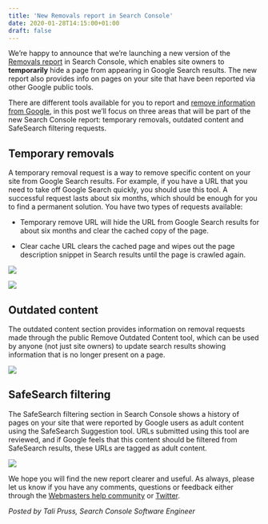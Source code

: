 ```yaml
---
title: 'New Removals report in Search Console'
date: 2020-01-28T14:15:00+01:00
draft: false
---
```


We’re happy to announce that we’re launching a new version of the [Removals report](https://support.google.com/webmasters/answer/9689846) in Search Console, which enables site owners to **temporarily** hide a page from appearing in Google Search results. The new report also provides info on pages on your site that have been reported via other Google public tools.  
  
There are different tools available for you to report and [remove information from Google](https://support.google.com/webmasters/answer/6332384), in this post we’ll focus on three areas that will be part of the new Search Console report: temporary removals, outdated content and SafeSearch filtering requests.  

Temporary removals
------------------

A temporary removal request is a way to remove specific content on your site from Google Search results. For example, if you have a URL that you need to take off Google Search quickly, you should use this tool. A successful request lasts about six months, which should be enough for you to find a permanent solution. You have two types of requests available:  

*   Temporary remove URL will hide the URL from Google Search results for about six months and clear the cached copy of the page.
    
*   Clear cache URL clears the cached page and wipes out the page description snippet in Search results until the page is crawled again.
    

[![](https://1.bp.blogspot.com/-3bx91SSRBKo/XjAFK7NSKyI/AAAAAAAAD5A/3dS-Y6X0NnQLFPY6L2RG-eT1rT2RMXkdgCLcBGAsYHQ/s640/temporary-removals.png)](https://1.bp.blogspot.com/-3bx91SSRBKo/XjAFK7NSKyI/AAAAAAAAD5A/3dS-Y6X0NnQLFPY6L2RG-eT1rT2RMXkdgCLcBGAsYHQ/s1600/temporary-removals.png)

  

[![](https://1.bp.blogspot.com/-IIeojakdij4/XjAFPycG21I/AAAAAAAAD5E/iSXwxWbRjyUZXIHZtNUIeIbxTyvzQTrjQCLcBGAsYHQ/s640/temporary-removals-request.png)](https://1.bp.blogspot.com/-IIeojakdij4/XjAFPycG21I/AAAAAAAAD5E/iSXwxWbRjyUZXIHZtNUIeIbxTyvzQTrjQCLcBGAsYHQ/s1600/temporary-removals-request.png)

Outdated content
----------------

The outdated content section provides information on removal requests made through the public Remove Outdated Content tool, which can be used by anyone (not just site owners) to update search results showing information that is no longer present on a page.  
  

[![](https://1.bp.blogspot.com/-njwciXD8YEs/XjAFao0zPZI/AAAAAAAAD5M/anE7kMgbUYIG-MBrxlJ45nyw3Cv0hp3rwCLcBGAsYHQ/s640/outdated-content.png)](https://1.bp.blogspot.com/-njwciXD8YEs/XjAFao0zPZI/AAAAAAAAD5M/anE7kMgbUYIG-MBrxlJ45nyw3Cv0hp3rwCLcBGAsYHQ/s1600/outdated-content.png)

  
  

SafeSearch filtering
--------------------

The SafeSearch filtering section in Search Console shows a history of pages on your site that were reported by Google users as adult content using the SafeSearch Suggestion tool. URLs submitted using this tool are reviewed, and if Google feels that this content should be filtered from SafeSearch results, these URLs are tagged as adult content.  
  

[![](https://1.bp.blogspot.com/-XLVYgEy21jU/XjAFf6RJcGI/AAAAAAAAD5Q/6fpO6n9sBogp5XLPvPSvY1O4dyATr2quQCLcBGAsYHQ/s640/safesearch-filtering.png)](https://1.bp.blogspot.com/-XLVYgEy21jU/XjAFf6RJcGI/AAAAAAAAD5Q/6fpO6n9sBogp5XLPvPSvY1O4dyATr2quQCLcBGAsYHQ/s1600/safesearch-filtering.png)

  
  
  
We hope you will find the new report clearer and useful. As always, please let us know if you have any comments, questions or feedback either through the [Webmasters help community](https://support.google.com/webmasters/threads?hl=en&thread_filter=(category:search_console)) or [Twitter](https://twitter.com/googlewmc).  
  
_Posted by Tali Pruss, Search Console Software Engineer_